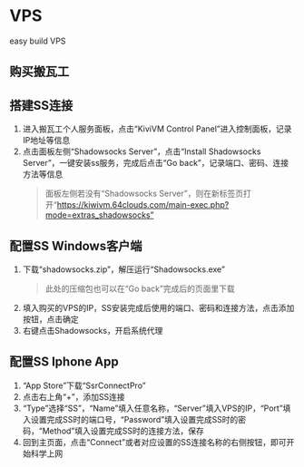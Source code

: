 # VPS
easy build VPS
## 购买搬瓦工
## 搭建SS连接
1. 进入搬瓦工个人服务面板，点击“KiviVM Control Panel”进入控制面板，记录IP地址等信息
2. 点击面板左侧“Shadowsocks Server”，点击“Install Shadowsocks Server”，一键安装ss服务，完成后点击“Go back”，记录端口、密码、连接方法等信息
    > 面板左侧若没有“Shadowsocks Server”，则在新标签页打开“https://kiwivm.64clouds.com/main-exec.php?mode=extras_shadowsocks”
## 配置SS Windows客户端
1. 下载“shadowsocks.zip”，解压运行“Shadowsocks.exe”
    > 此处的压缩包也可以在“Go back”完成后的页面里下载
2. 填入购买的VPS的IP，SS安装完成后使用的端口、密码和连接方法，点击添加按钮，点击确定
3. 右键点击Shadowsocks，开启系统代理
## 配置SS Iphone App
1. “App Store”下载“SsrConnectPro”
2. 点击右上角“+”，添加SS连接
3. “Type”选择“SS”，“Name”填入任意名称，“Server”填入VPS的IP，“Port”填入设置完成SS时的端口号，“Password”填入设置完成SS时的密码，“Method”填入设置完成SS时的连接方法，保存
4. 回到主页面，点击“Connect”或者对应设置的SS连接名称的右侧按钮，即可开始科学上网


